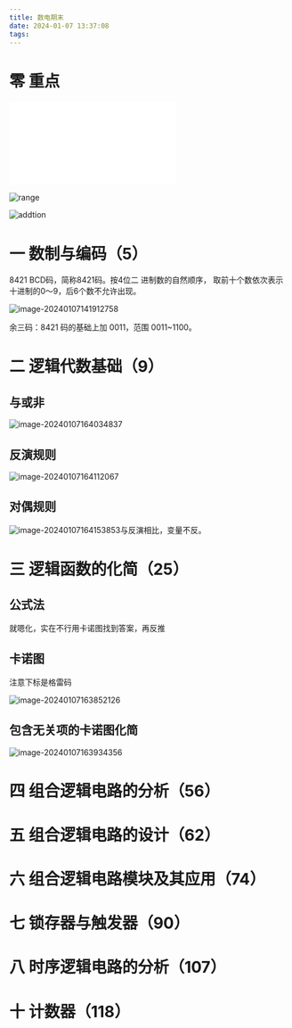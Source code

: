 ```yaml
---
title: 数电期末
date: 2024-01-07 13:37:08
tags:
---
```


# 零 重点

![数字逻辑与数字电路-总复习.pdf](../images/数电期末/数字逻辑与数字电路-总复习.pdf)

![range](../images/数电期末/range.png)

![addtion](../images/数电期末/addtion.png)

# 一 数制与编码（5）

8421 BCD码，简称8421码。按4位二 进制数的自然顺序， 取前十个数依次表示 十进制的0～9，后6个数不允许出现。

![image-20240107141912758](../images/数电期末/image-20240107141912758.png)

余三码：8421 码的基础上加 0011，范围 0011~1100。

# 二 逻辑代数基础（9）

## 与或非

![image-20240107164034837](../images/数电期末/image-20240107164034837.png)

## 反演规则

![image-20240107164112067](../images/数电期末/image-20240107164112067.png)

## 对偶规则

![image-20240107164153853](../images/数电期末/image-20240107164153853.png)与反演相比，变量不反。

# 三 逻辑函数的化简（25）

## 公式法

就嗯化，实在不行用卡诺图找到答案，再反推

## 卡诺图

注意下标是格雷码

![image-20240107163852126](../images/数电期末/image-20240107163852126.png)

## 包含无关项的卡诺图化简

![image-20240107163934356](../images/数电期末/image-20240107163934356.png)

# 四 组合逻辑电路的分析（56）

# 五 组合逻辑电路的设计（62）

# 六 组合逻辑电路模块及其应用（74）

# 七 锁存器与触发器（90）

# 八 时序逻辑电路的分析（107）

# 十 计数器（118）
